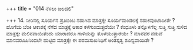 +++
title = "014 ನೆಳಲು ಜಲದಲಿ"

+++
14. ನೀರಿನಲ್ಲಿ ಸೂರ್ಯನ ಪ್ರತಿಬಿಂಬ ನಡುಗಿದ ಮಾತ್ರಕ್ಕೇ ಸೂರ್ಯಮಂಡಲಕ್ಕೆ ನಡುಕವುಂಟಾದೀತೇ ? ಹೊಗೆಯ ಬೆಂಕಿ ಆಕಾಶಕ್ಕೆ ನೆಗೆದ ಮಾತ್ರಕ್ಕೆ ಆಕಾಶ ಕಳೆಗುಂದುತ್ತದೆಯೇ ? ಕೆಂಧೂಳು ತನ್ನೊಳಗೆಲ್ಲ ಸುತ್ತಿ ಸುತ್ತಿ ಸುಳಿದ ಮಾತ್ರಕ್ಕೇ ಮಲಿನವಾಯಿತೆಂದು ಯಾರಾದರೂ ಗಾಳಿಯನ್ನು ತೊಳೆಯುತ್ತಾರೆಯೇ ? ಮಾನವರ ನಡುವೆ ಮಾನವರೂಪಿನಿಂದಲೇ ಹುಟ್ಟಿದ ಮಾತ್ರಕ್ಕೇ ಈ ಪರಮಸುಖನಿಧಿಗೆ ಅಂತಸ್ಸತ್ವ ಶೂನ್ಯವಾಯಿತೇ ?
